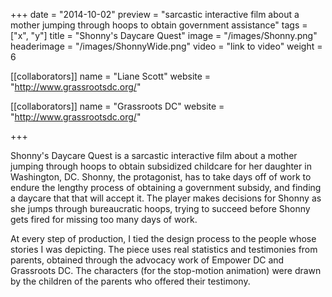 +++
date = "2014-10-02"
preview = "sarcastic interactive film about a mother jumping through hoops to obtain government assistance"
tags = ["x", "y"]
title = "Shonny's Daycare Quest"
image = "/images/Shonny.png"
headerimage = "/images/ShonnyWide.png"
video = "link to video"
weight = 6

[[collaborators]]
name = "Liane Scott"
website = "http://www.grassrootsdc.org/"

[[collaborators]]
name = "Grassroots DC"
website = "http://www.grassrootsdc.org/"

+++

Shonny's Daycare Quest is a sarcastic interactive film about a mother jumping through hoops to obtain subsidized childcare for her daughter in Washington, DC. Shonny, the protagonist, has to take days off of work to endure the lengthy process of obtaining a government subsidy, and finding a daycare that that will accept it. The player makes decisions for Shonny as she jumps through bureaucratic hoops, trying to succeed before Shonny gets fired for missing too many days of work. 

At every step of production, I tied the design process to the people whose stories I was depicting. The piece uses real statistics and testimonies from parents, obtained through the advocacy work of Empower DC and Grassroots DC. The characters (for the stop-motion animation) were drawn by the children of the parents who offered their testimony.